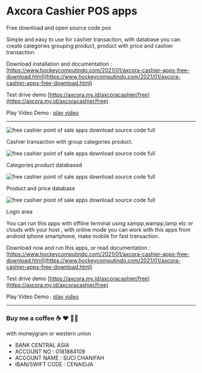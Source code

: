# Axcora Cashier POS apps

Free download and open source code pos

Simple and easy to use for cashier transaction, with database you can create categories grouping product, product with price and cashier transaction.

Download installation and documentation :
[https://www.hockeycomputindo.com/2021/01/axcora-cashier-apps-free-download.html](https://www.hockeycomputindo.com/2021/01/axcora-cashier-apps-free-download.html)

Test drive demo [https://axcora.my.id/axcoracashier/free](https://axcora.my.id/axcoracashier/free)


Play Video Demo : [play video](https://www.youtube.com/watch?v=WvBGErdEzxA)

-----------------------------------

![free cashier point of sale apps download source code full](https://1.bp.blogspot.com/-hiDdY27VP4g/YBGYNUZgqxI/AAAAAAAAJ84/XXA2lzzWU8EIs8k3a1_EoGj1UBg1JaPFACLcBGAsYHQ/s16000/free%2Bdownload%2Bopen%2Bsource%2Bcode%2Bpos%2Bpoint%2Bofsale%2Baplikasi%2Bkasir%2Btoko%2Brestoran%2Bgratis%2B%25283%2529.png)

Cashier transaction with group categories product.


![free cashier point of sale apps download source code full](https://1.bp.blogspot.com/--WYb6fVfYeI/YBGYNRYS5jI/AAAAAAAAJ8w/ap_X0xUFsHkkFYCZcrLQfxIohUwOkdedACLcBGAsYHQ/s1366/free%2Bdownload%2Bopen%2Bsource%2Bcode%2Bpos%2Bpoint%2Bofsale%2Baplikasi%2Bkasir%2Btoko%2Brestoran%2Bgratis%2B%25281%2529.png)

Categories product databased

![free cashier point of sale apps download source code full](https://1.bp.blogspot.com/-uh8dSf2WDVs/YBGYNaCcEvI/AAAAAAAAJ80/7pWDuCJNNZ0UKX8KQTrBwX-i6kcJbgrQwCLcBGAsYHQ/s16000/free%2Bdownload%2Bopen%2Bsource%2Bcode%2Bpos%2Bpoint%2Bofsale%2Baplikasi%2Bkasir%2Btoko%2Brestoran%2Bgratis%2B%25282%2529.png)

Product and price database

![free cashier point of sale apps download source code full](https://1.bp.blogspot.com/-qIG8mrs2r18/YBGaMVpSXvI/AAAAAAAAJ9M/1PZzEY66r0stbY7duKt0_CszE7v5bzj6wCLcBGAsYHQ/s16000/Screenshot_2021-01-27%2BAxcora%2BCashier%2BPOS%2BApps%25281%2529.png)

Login area

You can run this apps with offline terminal using xampp,wampp,lamp etc or clouds with your host , with online mode you can work with this apps from android iphone smartphone, make mobile for fast transaction.

Download now and run this apps, or read documentation :
[https://www.hockeycomputindo.com/2021/01/axcora-cashier-apps-free-download.html](https://www.hockeycomputindo.com/2021/01/axcora-cashier-apps-free-download.html)

Test drive demo [https://axcora.my.id/axcoracashier/free](https://axcora.my.id/axcoracashier/free)

Play Video Demo : [play video](https://www.youtube.com/watch?v=WvBGErdEzxA)


--------------------------------------------------------------------------------------------------------------------

### Buy me a coffee ☕️ ❤️  ✌🏻 

with moneygram or western union

+ BANK CENTRAL ASIA
+ ACCOUNT NO : 0181884109
+ ACCOUNT NAME : SUCI CHANIFAH
+ IBAN/SWIFT CODE : CENAIDJA

